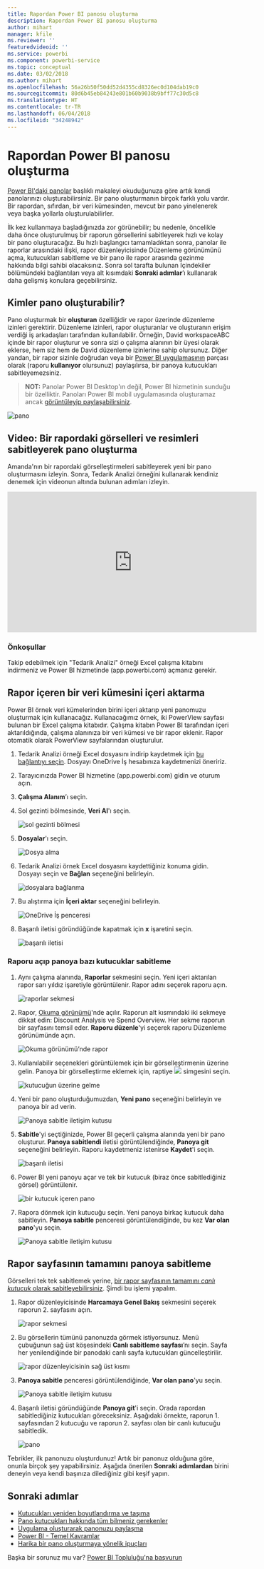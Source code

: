 ```yaml
---
title: Rapordan Power BI panosu oluşturma
description: Rapordan Power BI panosu oluşturma
author: mihart
manager: kfile
ms.reviewer: ''
featuredvideoid: ''
ms.service: powerbi
ms.component: powerbi-service
ms.topic: conceptual
ms.date: 03/02/2018
ms.author: mihart
ms.openlocfilehash: 56a26b50f50dd52d4355cd8326ec0d104dab19c0
ms.sourcegitcommit: 80d6b45eb84243e801b60b9038b9bff77c30d5c8
ms.translationtype: HT
ms.contentlocale: tr-TR
ms.lasthandoff: 06/04/2018
ms.locfileid: "34248942"
---
```

# <a name="create-a-power-bi-dashboard-from-a-report"></a>Rapordan Power BI panosu oluşturma
[Power BI'daki panolar](service-dashboards.md) başlıklı makaleyi okuduğunuza göre artık kendi panolarınızı oluşturabilirsiniz. Bir pano oluşturmanın birçok farklı yolu vardır. Bir rapordan, sıfırdan, bir veri kümesinden, mevcut bir pano yinelenerek veya başka yollarla oluşturulabilirler.  

İlk kez kullanmaya başladığınızda zor görünebilir; bu nedenle, öncelikle daha önce oluşturulmuş bir raporun görsellerini sabitleyerek hızlı ve kolay bir pano oluşturacağız. Bu hızlı başlangıcı tamamladıktan sonra, panolar ile raporlar arasındaki ilişki, rapor düzenleyicisinde Düzenleme görünümünü açma, kutucukları sabitleme ve bir pano ile rapor arasında gezinme hakkında bilgi sahibi olacaksınız. Sonra sol tarafta bulunan İçindekiler bölümündeki bağlantıları veya alt kısımdaki **Sonraki adımlar**’ı kullanarak daha gelişmiş konulara geçebilirsiniz.

## <a name="who-can-create-a-dashboard"></a>Kimler pano oluşturabilir?
Pano oluşturmak bir **oluşturan** özelliğidir ve rapor üzerinde düzenleme izinleri gerektirir. Düzenleme izinleri, rapor oluşturanlar ve oluşturanın erişim verdiği iş arkadaşları tarafından kullanılabilir. Örneğin, David workspaceABC içinde bir rapor oluşturur ve sonra sizi o çalışma alanının bir üyesi olarak eklerse, hem siz hem de David düzenleme izinlerine sahip olursunuz. Diğer yandan, bir rapor sizinle doğrudan veya bir [Power BI uygulamasının](service-install-use-apps.md) parçası olarak (raporu **kullanıyor** olursunuz) paylaşılırsa, bir panoya kutucukları sabitleyemezsiniz.

> **NOT:** Panolar Power BI Desktop'ın değil, Power BI hizmetinin sunduğu bir özelliktir. Panoları Power BI mobil uygulamasında oluşturamaz ancak [görüntüleyip paylaşabilirsiniz](mobile-apps-view-dashboard.md).
>
> 

![pano](media/service-dashboard-create/power-bi-completed-dashboard-small.png)

## <a name="video-create-a-dashboard-by-pinning-visuals-and-images-from-a-report"></a>Video: Bir rapordaki görselleri ve resimleri sabitleyerek pano oluşturma
Amanda'nın bir rapordaki görselleştirmeleri sabitleyerek yeni bir pano oluşturmasını izleyin. Sonra, Tedarik Analizi örneğini kullanarak kendiniz denemek için videonun altında bulunan adımları izleyin.

<iframe width="560" height="315" src="https://www.youtube.com/embed/lJKgWnvl6bQ" frameborder="0" allowfullscreen></iframe>

### <a name="prerequisites"></a>Önkoşullar
Takip edebilmek için "Tedarik Analizi" örneği Excel çalışma kitabını indirmeniz ve Power BI hizmetinde (app.powerbi.com) açmanız gerekir.

## <a name="import-a-dataset-with-a-report"></a>Rapor içeren bir veri kümesini içeri aktarma
Power BI örnek veri kümelerinden birini içeri aktarıp yeni panomuzu oluşturmak için kullanacağız. Kullanacağımız örnek, iki PowerView sayfası bulunan bir Excel çalışma kitabıdır. Çalışma kitabın Power BI tarafından içeri aktarıldığında, çalışma alanınıza bir veri kümesi ve bir rapor eklenir.  Rapor otomatik olarak PowerView sayfalarından oluşturulur.

1. Tedarik Analizi örneği Excel dosyasını indirip kaydetmek için [bu bağlantıyı seçin](http://go.microsoft.com/fwlink/?LinkId=529784). Dosyayı OneDrive İş hesabınıza kaydetmenizi öneririz.
2. Tarayıcınızda Power BI hizmetine (app.powerbi.com) gidin ve oturum açın.
3. **Çalışma Alanım**’ı seçin.
4. Sol gezinti bölmesinde, **Veri Al**'ı seçin.

    ![sol gezinti bölmesi](media/service-dashboard-create/power-bi-get-data3.png)
5. **Dosyalar**'ı seçin.

   ![Dosya alma](media/service-dashboard-create/power-bi-select-files.png)
6. Tedarik Analizi örnek Excel dosyasını kaydettiğiniz konuma gidin. Dosyayı seçin ve **Bağlan** seçeneğini belirleyin.

   ![dosyalara bağlanma](media/service-dashboard-create/power-bi-connectnew.png)
7. Bu alıştırma için **İçeri aktar** seçeneğini belirleyin.

    ![OneDrive İş penceresi](media/service-dashboard-create/power-bi-import.png)
8. Başarılı iletisi göründüğünde kapatmak için **x** işaretini seçin.

   ![başarılı iletisi](media/service-dashboard-create/power-bi-view-datasetnew.png)

### <a name="open-the-report-and-pin-some-tiles-to-a-dashboard"></a>Raporu açıp panoya bazı kutucuklar sabitleme
1. Aynı çalışma alanında, **Raporlar** sekmesini seçin. Yeni içeri aktarılan rapor sarı yıldız işaretiyle görüntülenir. Rapor adını seçerek raporu açın.

    ![raporlar sekmesi](media/service-dashboard-create/power-bi-reports.png)
2. Rapor, [Okuma görünümü](service-reading-view-and-editing-view.md)'nde açılır. Raporun alt kısmındaki iki sekmeye dikkat edin: Discount Analysis ve Spend Overview. Her sekme raporun bir sayfasını temsil eder.
    **Raporu düzenle**'yi seçerek raporu Düzenleme görünümünde açın.

    ![Okuma görünümü’nde rapor](media/service-dashboard-create/power-bi-reading-view.png)
3. Kullanılabilir seçenekleri görüntülemek için bir görselleştirmenin üzerine gelin. Panoya bir görselleştirme eklemek için, raptiye ![](media/service-dashboard-create/power-bi-pin-icon.png) simgesini seçin.

    ![kutucuğun üzerine gelme](media/service-dashboard-create/power-bi-hover.png)
4. Yeni bir pano oluşturduğumuzdan, **Yeni pano** seçeneğini belirleyin ve panoya bir ad verin.

   ![Panoya sabitle iletişim kutusu](media/service-dashboard-create/power-bi-pin-tile.png)
5. **Sabitle**'yi seçtiğinizde, Power BI geçerli çalışma alanında yeni bir pano oluşturur. **Panoya sabitlendi** iletisi görüntülendiğinde, **Panoya git** seçeneğini belirleyin. Raporu kaydetmeniz istenirse **Kaydet**'i seçin.

     ![başarılı iletisi](media/service-dashboard-create/power-bi-pin-success.png)
6. Power BI yeni panoyu açar ve tek bir kutucuk (biraz önce sabitlediğiniz görsel) görüntülenir.

   ![bir kutucuk içeren pano](media/service-dashboard-create/power-bi-pinned.png)
7. Rapora dönmek için kutucuğu seçin. Yeni panoya birkaç kutucuk daha sabitleyin. **Panoya sabitle** penceresi görüntülendiğinde, bu kez **Var olan pano**'yu seçin.  

   ![Panoya sabitle iletişim kutusu](media/service-dashboard-create/power-bi-existing-dashboard.png)

## <a name="pin-an-entire-report-page-to-the-dashboard"></a>Rapor sayfasının tamamını panoya sabitleme
Görselleri tek tek sabitlemek yerine, [bir rapor sayfasının tamamını *canlı kutucuk* olarak sabitleyebilirsiniz](service-dashboard-pin-live-tile-from-report.md). Şimdi bu işlemi yapalım.

1. Rapor düzenleyicisinde **Harcamaya Genel Bakış** sekmesini seçerek raporun 2. sayfasını açın.

   ![rapor sekmesi](media/service-dashboard-create/power-bi-page-tab.png)

2. Bu görsellerin tümünü panonuzda görmek istiyorsunuz.  Menü çubuğunun sağ üst köşesindeki **Canlı sabitleme sayfası**’nı seçin. Sayfa her yenilendiğinde bir panodaki canlı sayfa kutucukları güncelleştirilir.

   ![rapor düzenleyicisinin sağ üst kısmı](media/service-dashboard-create/power-bi-pin-live.png)

3. **Panoya sabitle** penceresi görüntülendiğinde, **Var olan pano**'yu seçin.

   ![Panoya sabitle iletişim kutusu](media/service-dashboard-create/power-bi-pin-live2.png)

4. Başarılı iletisi göründüğünde **Panoya git**'i seçin. Orada rapordan sabitlediğiniz kutucukları göreceksiniz. Aşağıdaki örnekte, raporun 1. sayfasından 2 kutucuğu ve raporun 2. sayfası olan bir canlı kutucuğu sabitledik.

   ![pano](media/service-dashboard-create/power-bi-dashboard.png)

Tebrikler, ilk panonuzu oluşturdunuz! Artık bir panonuz olduğuna göre, onunla birçok şey yapabilirsiniz.  Aşağıda önerilen **Sonraki adımlardan** birini deneyin veya kendi başınıza dilediğiniz gibi keşif yapın.   

## <a name="next-steps"></a>Sonraki adımlar
* [Kutucukları yeniden boyutlandırma ve taşıma](service-dashboard-edit-tile.md)
* [Pano kutucukları hakkında tüm bilmeniz gerekenler](service-dashboard-tiles.md)
* [Uygulama oluşturarak panonuzu paylaşma](service-create-distribute-apps.md)
* [Power BI - Temel Kavramlar](service-basic-concepts.md)
* [Harika bir pano oluşturmaya yönelik ipuçları](service-dashboards-design-tips.md)

Başka bir sorunuz mu var? [Power BI Topluluğu'na başvurun](http://community.powerbi.com/)
